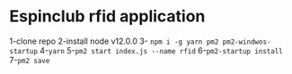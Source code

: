 # Espinclub rfid application

1-clone repo
2-install node v12.0.0
3- ``` npm i -g yarn pm2 pm2-windwos-startup ```
4-``` yarn ```
5-``` pm2 start index.js --name rfid ```
6-``` pm2-startup install ```
7-``` pm2 save ```